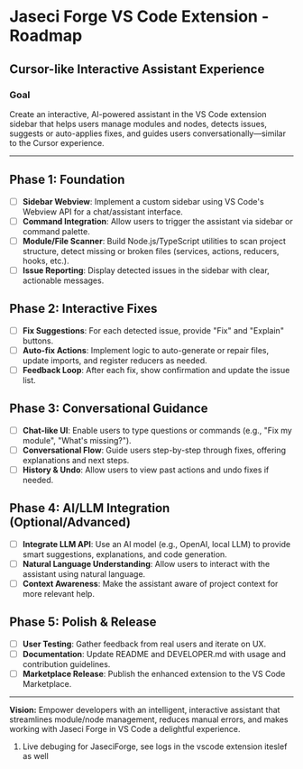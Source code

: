 # Jaseci Forge VS Code Extension - Roadmap

## Cursor-like Interactive Assistant Experience

### Goal
Create an interactive, AI-powered assistant in the VS Code extension sidebar that helps users manage modules and nodes, detects issues, suggests or auto-applies fixes, and guides users conversationally—similar to the Cursor experience.

---

## Phase 1: Foundation
- [ ] **Sidebar Webview**: Implement a custom sidebar using VS Code's Webview API for a chat/assistant interface.
- [ ] **Command Integration**: Allow users to trigger the assistant via sidebar or command palette.
- [ ] **Module/File Scanner**: Build Node.js/TypeScript utilities to scan project structure, detect missing or broken files (services, actions, reducers, hooks, etc.).
- [ ] **Issue Reporting**: Display detected issues in the sidebar with clear, actionable messages.

## Phase 2: Interactive Fixes
- [ ] **Fix Suggestions**: For each detected issue, provide "Fix" and "Explain" buttons.
- [ ] **Auto-fix Actions**: Implement logic to auto-generate or repair files, update imports, and register reducers as needed.
- [ ] **Feedback Loop**: After each fix, show confirmation and update the issue list.

## Phase 3: Conversational Guidance
- [ ] **Chat-like UI**: Enable users to type questions or commands (e.g., "Fix my module", "What's missing?").
- [ ] **Conversational Flow**: Guide users step-by-step through fixes, offering explanations and next steps.
- [ ] **History & Undo**: Allow users to view past actions and undo fixes if needed.

## Phase 4: AI/LLM Integration (Optional/Advanced)
- [ ] **Integrate LLM API**: Use an AI model (e.g., OpenAI, local LLM) to provide smart suggestions, explanations, and code generation.
- [ ] **Natural Language Understanding**: Allow users to interact with the assistant using natural language.
- [ ] **Context Awareness**: Make the assistant aware of project context for more relevant help.

## Phase 5: Polish & Release
- [ ] **User Testing**: Gather feedback from real users and iterate on UX.
- [ ] **Documentation**: Update README and DEVELOPER.md with usage and contribution guidelines.
- [ ] **Marketplace Release**: Publish the enhanced extension to the VS Code Marketplace.

---

**Vision:**
Empower developers with an intelligent, interactive assistant that streamlines module/node management, reduces manual errors, and makes working with Jaseci Forge in VS Code a delightful experience.

1. Live debuging for JaseciForge, see logs in the vscode extension iteslef as well